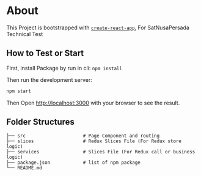 # About

This Project is  bootstrapped with [`create-react-app`](https://github.com/vercel/next.js/tree/canary/packages/create-next-app), For SatNusaPersada Technical Test

## How to Test or Start
First, install Package by run in cli: `npm install`


Then run the development server:
```bash
npm start
```
Then Open [http://localhost:3000](http://localhost:3000) with your browser to see the result.

## Folder Structures
```
├── src                     # Page Component and routing
├── slices                  # Redux Slices File (For Redux store logic)
├── services                # Slices File (For Redux call or business logic)
├── package.json            # list of npm package
└── README.md
```
